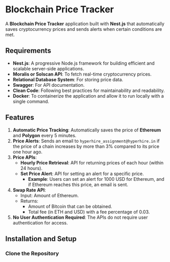# Blockchain Price Tracker

A **Blockchain Price Tracker** application built with **Nest.js** that automatically saves cryptocurrency prices and sends alerts when certain conditions are met.

## Requirements

- **Nest.js**: A progressive Node.js framework for building efficient and scalable server-side applications.
- **Moralis or Solscan API**: To fetch real-time cryptocurrency prices.
- **Relational Database System**: For storing price data.
- **Swagger**: For API documentation.
- **Clean Code**: Following best practices for maintainability and readability.
- **Docker**: To containerize the application and allow it to run locally with a single command.

## Features

1. **Automatic Price Tracking**: Automatically saves the price of **Ethereum** and **Polygon** every 5 minutes.
2. **Price Alerts**: Sends an email to `hyperhire_assignment@hyperhire.in` if the price of a chain increases by more than 3% compared to its price one hour ago.
3. **Price APIs**:
   - **Hourly Price Retrieval**: API for returning prices of each hour (within 24 hours).
   - **Set Price Alert**: API for setting an alert for a specific price. 
     - **Example**: Users can set an alert for 1000 USD for Ethereum, and if Ethereum reaches this price, an email is sent.
4. **Swap Rate API**: 
   - Input: Amount of Ethereum.
   - Returns:
     - Amount of Bitcoin that can be obtained.
     - Total fee (in ETH and USD) with a fee percentage of 0.03.
5. **No User Authentication Required**: The APIs do not require user authentication for access.

## Installation and Setup

### Clone the Repository

```bash
